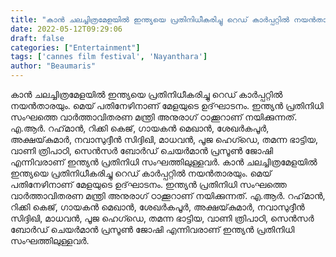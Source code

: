 ```yaml
---
title: "കാൻ ചലച്ചിത്രമേളയിൽ ഇന്ത്യയെ പ്രതിനിധീകരിച്ചു റെഡ് കാർപ്പറ്റിൽ നയൻതാരയും"
date: 2022-05-12T09:29:06
draft: false
categories: ["Entertainment"]
tags: ['cannes film festival', 'Nayanthara']
author: "Beaumaris"
---
```


കാൻ ചലച്ചിത്രമേളയിൽ ഇന്ത്യയെ പ്രതിനിധീകരിച്ചു റെഡ് കാർപ്പറ്റിൽ നയൻതാരയും. മെയ് പതിനേഴിനാണ്‌ മേളയുടെ ഉദ്‌ഘാടനം. ഇന്ത്യൻ പ്രതിനിധി സംഘത്തെ വാർത്താവിതരണ മന്ത്രി അനുരാഗ് ഠാക്കൂറാണ് നയിക്കുന്നത്. എ.ആർ. റഹ്‌മാൻ, റിക്കി കെജ്, ഗായകൻ മെഖാൻ, ശേഖർകപൂർ, അക്ഷയ്‌കുമാർ, നവാസുദ്ദീൻ സിദ്ദിഖി, മാധവൻ, പൂജ ഹെഗ്ഡെ, തമന്ന ഭാട്ടിയ, വാണി ത്രിപാഠി, സെൻസർ ബോർഡ് ചെയർമാൻ പ്രസൂൺ ജോഷി എന്നിവരാണ് ഇന്ത്യൻ പ്രതിനിധി സംഘത്തിലുള്ളവർ.
കാൻ ചലച്ചിത്രമേളയിൽ ഇന്ത്യയെ പ്രതിനിധീകരിച്ചു റെഡ് കാർപ്പറ്റിൽ നയൻതാരയും. മെയ് പതിനേഴിനാണ്‌ മേളയുടെ ഉദ്‌ഘാടനം. ഇന്ത്യൻ പ്രതിനിധി സംഘത്തെ വാർത്താവിതരണ മന്ത്രി അനുരാഗ് ഠാക്കൂറാണ് നയിക്കുന്നത്. എ.ആർ. റഹ്‌മാൻ, റിക്കി കെജ്, ഗായകൻ മെഖാൻ, ശേഖർകപൂർ, അക്ഷയ്‌കുമാർ, നവാസുദ്ദീൻ സിദ്ദിഖി, മാധവൻ, പൂജ ഹെഗ്ഡെ, തമന്ന ഭാട്ടിയ, വാണി ത്രിപാഠി, സെൻസർ ബോർഡ് ചെയർമാൻ പ്രസൂൺ ജോഷി എന്നിവരാണ് ഇന്ത്യൻ പ്രതിനിധി സംഘത്തിലുള്ളവർ.
